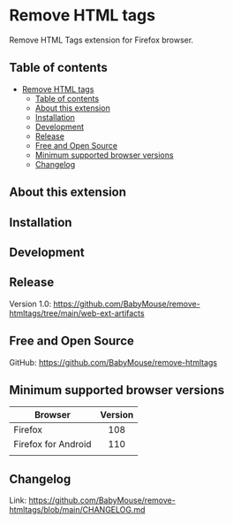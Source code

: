 # Remove HTML tags
Remove HTML Tags extension for Firefox browser.

## Table of contents
- [Remove HTML tags](#remove-html-tags)
  - [Table of contents](#table-of-contents)
  - [About this extension](#about-this-extension)
  - [Installation](#installation)
  - [Development](#development)
  - [Release](#release)
  - [Free and Open Source](#free-and-open-source)
  - [Minimum supported browser versions](#minimum-supported-browser-versions)
  - [Changelog](#changelog)

<a id="about"></a>

## About this extension

<a id="installation"></a>

## Installation

<a id="development"></a>

## Development

<a id="release"></a>

## Release
Version 1.0: https://github.com/BabyMouse/remove-htmltags/tree/main/web-ext-artifacts
<a id="source"></a>

## Free and Open Source
GitHub: https://github.com/BabyMouse/remove-htmltags

<a id="minimum"></a>

## Minimum supported browser versions
| Browser                 	| Version 	|
|-------------------------	|:---------:|
| Firefox                 	|  108      |
| Firefox for Android      	|  110 	    |
|                     	    |     	    |

<a id="changelog"></a>

## Changelog
Link: https://github.com/BabyMouse/remove-htmltags/blob/main/CHANGELOG.md